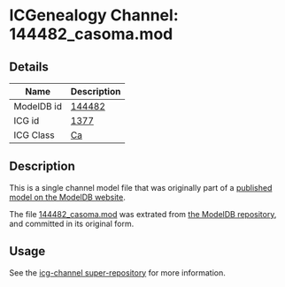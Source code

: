 # ICGenealogy Channel: 144482\_casoma.mod

## Details

Name | Description
---- | -----------
ModelDB id | [144482](http://senselab.med.yale.edu/ModelDB/ShowModel.cshtml?model=144482)
ICG id | [1377](http://icg.neurotheory.ox.ac.uk/channels/3/1377)
ICG Class | [Ca](http://icg.neurotheory.ox.ac.uk/channels/3)

## Description

This is a single channel model file that was originally part of a [published model on the ModelDB website](http://senselab.med.yale.edu/mModelDB/ShowModel.cshtml?model=144482).

The file [144482\_casoma.mod](144482_casoma.mod) was extrated from [the ModelDB repository](http://senselab.med.yale.edu/ModelDB/ShowModel.cshtml?model=144482), and committed in its original form.

## Usage

See the [icg-channel super-repository](https://github.com/icgenealogy/icg-channels) for more information.